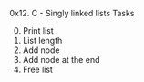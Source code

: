 0x12. C - Singly linked lists
Tasks

0. Print list
1. List length
2. Add node
3. Add node at the end
4. Free list
